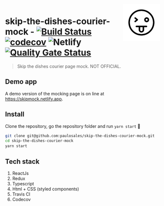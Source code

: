 <img src="public/assets/mock.png" width="120" align="right" />

# skip-the-dishes-courier-mock - [![Build Status](https://travis-ci.com/paulosales/skip-the-dishes-courier-mock.svg?branch=master)](https://travis-ci.com/paulosales/skip-the-dishes-courier-mock) [![codecov](https://codecov.io/gh/paulosales/skip-the-dishes-courier-mock/branch/master/graph/badge.svg)](https://codecov.io/gh/paulosales/skip-the-dishes-courier-mock) ![Netlify](https://img.shields.io/netlify/d986ccb8-d351-4fc9-b36e-d1ef33267442) [![Quality Gate Status](https://sonarcloud.io/api/project_badges/measure?project=paulosales_skip-the-dishes-courier-mock&metric=alert_status)](https://sonarcloud.io/dashboard?id=paulosales_skip-the-dishes-courier-mock)

> Skip the dishes courier page mock. NOT OFFICIAL.

## Demo app

A demo version of the mocking page is on line at https://skipmock.netlify.app.

## Install

Clone the repository, go the repository folder and run `yarn start` 🚀

```bash
git clone git@github.com:paulosales/skip-the-dishes-courier-mock.git
cd skip-the-dishes-courier-mock
yarn start
```

## Tech stack

1. ReactJs
2. Redux
3. Typescript
4. Html + CSS (styled components)
5. Travis CI
6. Codecov
